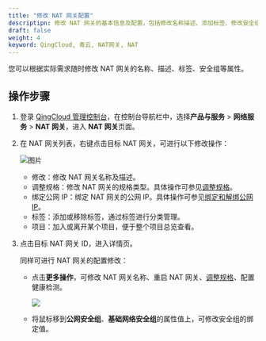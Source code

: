 ```yaml
---
title: "修改 NAT 网关配置"
descriptipn: 修改 NAT 网关的基本信息及配置，包括修改名称描述、添加标签、修改安全组等。
draft: false
weight: 4
keyword: QingCloud, 青云, NAT网关, NAT
---
```


您可以根据实际需求随时修改 NAT 网关的名称、描述、标签、安全组等属性。

##  操作步骤

1. 登录 [QingCloud 管理控制台](https://console.qingcloud.com/login)，在控制台导航栏中，选择**产品与服务** > **网络服务** > **NAT 网关**，进入 **NAT 网关**页面。

2. 在 NAT 网关列表，右键点击目标 NAT 网关，可进行以下修改操作：

   ![图片](../../../_images/mdy_nat.png)

   - 修改：修改 NAT 网关名称及描述。
   - 调整规格：修改 NAT 网关的规格类型。具体操作可参见[调整规格](../mge_nat/mdfy_type/)。
   - 绑定公网 IP：绑定 NAT 网关的公网 IP。具体操作可参见[绑定和解绑公网 IP](../mdfy_nat/)。
   - 标签：添加或移除标签，通过标签进行分类管理。
   - 项目：加入或离开某个项目，便于整个项目总览查看。
   
3. 点击目标 NAT 网关 ID，进入详情页。

   同样可进行 NAT 网关的配置修改：

   - 点击**更多操作**，可修改 NAT 网关名称、重启 NAT 网关、[调整规格](../mdfy_type)、配置健康检测。

     ![](../../../_images/nat_detail_operation.png)

   - 将鼠标移到**公网安全组**、**基础网络安全组**的属性值上，可修改安全组的绑定值。





